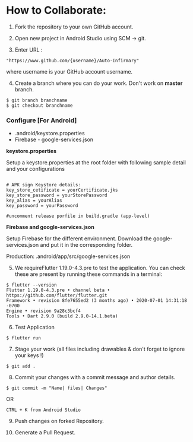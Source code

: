 # How to Collaborate:

1. Fork the repository to your own GitHub account.

2. Open new project in Android Studio using SCM -> git.

3. Enter URL : 
```
"https://www.github.com/{username}/Auto-Infirmary"
```
where username is your GitHub account username.

4. Create a branch where you can do your work.
Don't work on **master** branch.
```
$ git branch branchname
$ git checkout branchname
```


### Configure [For Android]
- .android/keystore.properties
- Firebase - google-services.json

**keystore.properties**

Setup a keystore.properties at the root folder with following sample detail and your configurations
```

# APK sign Keystore details:
key_store_cetificate = yourCertificate.jks
key_store_password = yourStorePassword
key_alias = yourAlias
key_password = yourPassword

#uncomment release porfile in build.gradle (app-level)

```

**Firebase and google-services.json**

Setup Firebase for the different environment.
Download the google-services.json and put it in the corresponding folder.

Production: .android/app/src/google-services.json

5. We requireFlutter 1.19.0-4.3.pre to test the application. You can check
these are present by running these commands in a terminal:

```
$ flutter --version
Flutter 1.19.0-4.3.pre • channel beta • https://github.com/flutter/flutter.git
Framework • revision 8fe7655ed2 (3 months ago) • 2020-07-01 14:31:18 -0700
Engine • revision 9a28c3bcf4
Tools • Dart 2.9.0 (build 2.9.0-14.1.beta)
```

6. Test Application
```
$ flutter run
```

7. Stage your work (all files including drawables & don't forget to ignore your keys !)
```
$ git add .
```

8. Commit your changes with a commit message and author details.
```
$ git commit -m "Name| files| Changes"
```
OR
```
CTRL + K from Android Studio
```
9. Push changes on forked Repository.

10. Generate a Pull Request.
